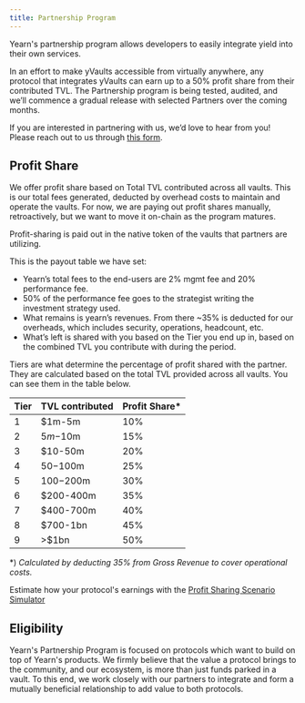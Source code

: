 ```yaml
---
title: Partnership Program
---
```


Yearn's partnership program allows developers to easily integrate yield into their own services. 

In an effort to make yVaults accessible from virtually anywhere, any protocol that integrates yVaults can earn up to a 50% profit share from their contributed TVL. The Partnership program is being tested, audited, and we’ll commence a gradual release with selected Partners over the coming months.

If you are interested in partnering with us, we’d love to hear from you! Please reach out to us through [this form](https://yearnfinance.typeform.com/to/uP7xOJUN).

## Profit Share

We offer profit share based on Total TVL contributed across all vaults. This is our total fees generated, deducted by overhead costs to maintain and operate the vaults. For now, we are paying out profit shares manually, retroactively, but we want to move it on-chain as the program matures.

Profit-sharing is paid out in the native token of the vaults that partners are utilizing. 

This is the payout table we have set:  

- Yearn’s total fees to the end-users are 2% mgmt fee and 20% performance fee.
- 50% of the performance fee goes to the strategist writing the investment strategy used.
- What remains is yearn’s revenues. From there ~35% is deducted for our overheads, which includes security, operations, headcount, etc.
- What’s left is shared with you based on the Tier you end up in, based on the combined TVL you contribute with during the period.

Tiers are what determine the percentage of profit shared with the partner. They are calculated based on the total TVL provided across all vaults. You can see them in the table below.

| Tier | TVL contributed | Profit Share* |
|---|---|---|
1 | $1m-5m | 10%
2 | $5m-$10m | 15%
3 | $10-50m | 20%
4 | $50-$100m | 25%
5 | $100-$200m | 30%
6 | $200-400m | 35%
7 | $400-700m | 40%
8 | $700-1bn | 45%
9 | >$1bn | 50%

*) _Calculated by deducting 35% from Gross Revenue to cover operational costs._

Estimate how your protocol's earnings with the [Profit Sharing Scenario Simulator](https://docs.google.com/spreadsheets/d/1hzgtBkuyLsX0R7t4AwCcDhw3x77UgGrVCXNfQ0CVTbE/edit?usp=sharing)

## Eligibility

Yearn's Partnership Program is focused on protocols which want to build on top of Yearn's products. We firmly believe that the value a protocol brings to the community, and our ecosystem, is more than just funds parked in a vault. To this end, we work closely with our partners to integrate and form a mutually beneficial relationship to add value to both protocols.